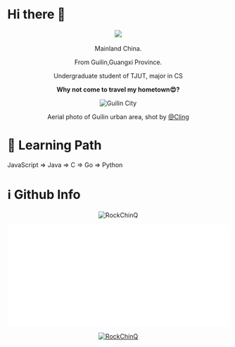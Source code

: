 # Hi there 👋

<!--
**RockChinQ/RockChinQ** is a ✨ _special_ ✨ repository because its `README.md` (this file) appears on your GitHub profile.

Here are some ideas to get you started:

- 🔭 I’m currently working on ...
- 🌱 I’m currently learning ...
- 👯 I’m looking to collaborate on ...
- 🤔 I’m looking for help with ...
- 💬 Ask me about ...
- 📫 How to reach me: ...
- 😄 Pronouns: ...
- ⚡ Fun fact: ...
-->
<p align="center">
<img src="https://profile-counter.glitch.me/{RockChinQ}/count.svg" />

<p align="center">Mainland China.</p>
<p align="center">From Guilin,Guangxi Province.  </p>
<p align="center">Undergraduate student of TJUT, major in CS  </p>

<p align="center"><strong>Why not come to travel my hometown😍?</strong>  </p>

<p align="center"><img height="200em" src="https://user-images.githubusercontent.com/45992437/221341503-34ab9cdd-21d4-40c4-9cc5-b578451a2a0b.jpg" alt="Guilin City" /> </p>

<p align="center"> Aerial photo of Guilin urban area, shot by <a href="https://500px.com.cn/community/user-details/8d9e489d7419386dcf97a8b8198b78648">@Cling</a>
</p>
<!-- ![Cache_61ace37c69f18583](https://user-images.githubusercontent.com/45992437/221341503-34ab9cdd-21d4-40c4-9cc5-b578451a2a0b.jpg) -->


<!-- 
[![RockChinQ's github stats](https://github-readme-stats.vercel.app/api?username=RockChinQ&title_color=fa4694&count_private=true&theme=jolly)](https://github.com/anuraghazra/github-readme-stats) -->

# 🐾 Learning Path

JavaScript $\Rightarrow$ Java $\Rightarrow$ C $\Rightarrow$ Go $\Rightarrow$ Python

# ℹ️ Github Info
<!-- 	
  <summary><b>🔎 Github Profile Details</b></summary>
<p align="center"><img height="180em" src="https://github-profile-summary-cards.vercel.app/api/cards/profile-details?username=RockChinQ&theme=github_dark" alt="RockChinQ" align = "center"/></p>
 -->
<!--   <summary><b>⚡ Github Stats</b></summary> -->
<p align="center"><!-- <img height="180em" src="https://github-readme-stats.vercel.app/api?username=RockChinQ&hide_border=true&count_private=true&show_icons=true&theme=radical" alt="RockChinQ" align = "center"/> -->
<img height="180em" src="https://github-readme-stats.vercel.app/api/top-langs?username=RockChinQ&show_icons=true&locale=en&layout=compact&hide_border=true&theme=radical" alt="RockChinQ" align = "center"/></p>

<!--  <summary><b>🔥 Github Streaks</b></summary> -->
 
<!-- <p align="center"><img src="https://github-readme-streak-stats.herokuapp.com/?user=RockChinQ&theme=black-ice&hide_border=true&stroke=0000&background=0D1117&ring=e05397&fire=e05397&currStreakLabel=e05397" alt="RockChinQ" /></p> -->
<!-- 
<summary><b>📊 Github Contribution Graph</b></summary>
<p align="center"<a href="#"><img alt="Ashish Kumar Activity Graph" src="https://activity-graph.herokuapp.com/graph?username=RockChinQ&bg_color=0D1117&color=e05397&line=e05397&point=FFFFFF&hide_border=true&" /></a></p>
<!-- </details>
<details>    --> 
<!--  <summary><b>🏆 Github Achievements</b></summary> -->

<p align="center">
<img src = "metrics.plugin.wakatime.svg" align="center"/>
</p>
<p align="center"> <a href="https://github.com/RockChinQ"><img width="600em" src="https://github-profile-trophy.vercel.app/?username=RockChinQ&margin-w=5&theme=radical&title=MultiLanguage,Stars,Commits,Issues,Followers,PullRequest" 
alt="RockChinQ" /></a> </p>

<!-- # 📚Stacks -->

<!-- that used in these projects -->

<!-- ## Java -->

<!-- ### Swing -->

<!-- - [GhostJ](https://github.com/RockChinQ/GhostJ) Remote control Platform based on Socket. -->
<!-- - [AutoPVZGarden](https://github.com/RockChinQ/AutoPVZGarden) Automatically plants flowers in the garden of PVZ to make much money in a short time. -->
<!-- - [TicTacToe](https://github.com/RockChinQ/TicTacToe) Tic Tac Toe AI -->
<!-- - [TetrisEngine](https://github.com/RockChinQ/TetrisEngine) Tetris! -->

<!-- ### Other -->

<!-- - [RFTX2](https://github.com/RockChinQ/RFTX2) A lib that implements two-way file transfer between server and client based on Socket -->
<!-- - [AutoXmrig](https://github.com/RockChinQ/AutoXmrig) Automatically deploy XMRIG then make it work -->
<!-- - [MCSManagerAPI](https://github.com/idoknow/MCSManagerAPI) Pwn Minecraft's protocol -->

<!-- ## Go -->

<!-- - [OPQBot](https://github.com/opq-osc/OPQBot) (Contribute) yet another QQ bot -->
<!-- - [ghogo](https://github.com/RockChinQ/ghogo) Remote control implementation written in Go -->
<!-- - [gocryptobot](https://github.com/RockChinQ/gocryptobot) Crypto currency trading bot -->
<!-- - [GhostPioneer](https://github.com/RockChinQ/GhostPioneer) An intelligent launcher for GhostJ -->
<!-- - [esn-daemon](https://github.com/EasyNotification/esn-daemon) A notification pushing platform for developers to build up a light-weight notification pushing system for their own software projects -->

<!-- ## Python -->

<!-- - [OpenCamwall](https://github.com/RockChinQ/OpenCamwall) QQ空间校园墙自动化管理平台后端（收稿、发说说、数据分析...) -->
<!-- - [python-classwork](https://github.com/RockChinQ/python-classwork) 上课作业 -->
<!-- - [okexAPI](https://github.com/RockChinQ/okexAPI) Crypto currency trading bot based on SAR index -->

<!-- ## Web -->

<!-- ### Native -->

<!-- - [stumap](https://github.com/idoknow/stumap) 桂林中学21届毕业生录取去向图网站源码 -->

<!-- ### Vue -->

<!-- - [stumapV2](https://stumap.idoknow.top)桂林中学毕业生去向图网站 -->
